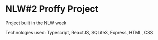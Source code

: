 # NLW#2 Proffy Project

Project built in the NLW week

Technologies used: 
Typescript, ReactJS, SQLite3, Express, HTML, CSS
